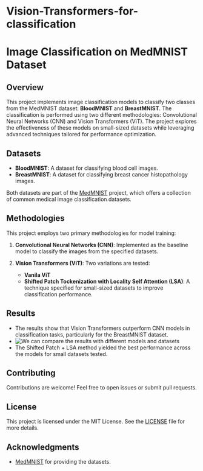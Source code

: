 # Vision-Transformers-for-classification


# Image Classification on MedMNIST Dataset

## Overview
This project implements image classification models to classify two classes from the MedMNIST dataset: **BloodMNIST** and **BreastMNIST**. The classification is performed using two different methodologies: Convolutional Neural Networks (CNN) and Vision Transformers (ViT). The project explores the effectiveness of these models on small-sized datasets while leveraging advanced techniques tailored for performance optimization.

## Datasets
- **BloodMNIST**:  A dataset for classifying blood cell images.
- **BreastMNIST**: A dataset for classifying breast cancer histopathology images.

Both datasets are part of the [MedMNIST](https://medmnist.github.io/) project, which offers a collection of common medical image classification datasets.

## Methodologies
This project employs two primary methodologies for model training:

1. **Convolutional Neural Networks (CNN)**: Implemented as the baseline model to classify the images from the specified datasets.
   
2. **Vision Transformers (ViT)**: Two variations are tested:
   - **Vanila ViT**
   - **Shifted Patch Tockenization with Locality Self Attention (LSA)**: A technique specified for small-sized datasets to improve classification performance.

## Results
- The results show that Vision Transformers outperform CNN models in classification tasks, particularly for the BreastMNIST dataset.
- ![We can compare the results with different models and datasets]([https://github.com/username/repository-name/raw/main/example.png](https://github.com/ShadmehrBakhtiary/Vision-Transformers-for-classification-/blob/main/Screenshot%202024-08-24%20215706.png?raw=true))
- The Shifted Patch + LSA method yielded the best performance across the models for small datasets tested.



## Contributing
Contributions are welcome! Feel free to open issues or submit pull requests.

## License
This project is licensed under the MIT License. See the [LICENSE](LICENSE) file for more details.

## Acknowledgments
- [MedMNIST](https://medmnist.github.io/) for providing the datasets.




